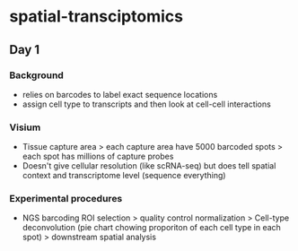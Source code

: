 # spatial-transciptomics

## Day 1
### Background
- relies on barcodes to label exact sequence locations
- assign cell type to transcripts and then look at cell-cell interactions

### Visium
- Tissue capture area > each capture area have 5000 barcoded spots > each spot has millions of capture probes
- Doesn't give cellular resolution (like scRNA-seq) but does tell spatial context and transcriptome level (sequence everything)  

### Experimental procedures
- NGS barcoding ROI selection > quality control normalization > Cell-type deconvolution (pie chart chowing proporiton of each cell type in each spot) > downstream spatial analysis
